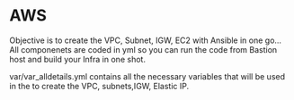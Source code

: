 # AWS
Objective is to create the VPC, Subnet, IGW, EC2 with Ansible in one go...
All componenets are coded in yml so you can run the code from Bastion host and build your Infra in one shot. 

var/var_alldetails.yml contains all the necessary variables that will be used in the to create the VPC, subnets,IGW, Elastic IP. 

